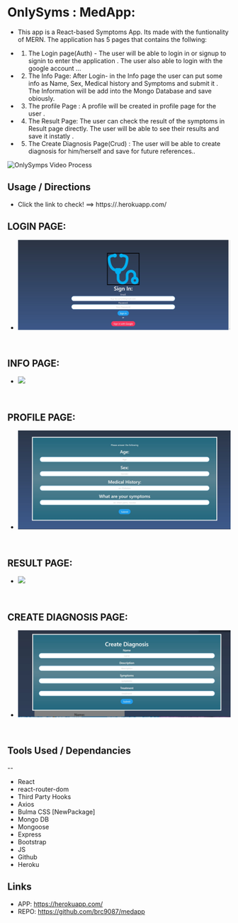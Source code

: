 # OnlySyms : MedApp:

* This app is a React-based Symptoms App. Its made with the funtionality of MERN. The application has 5 pages that contains the follwing:

* 1. The Login page(Auth) - The user will be able to login in or signup to signin to enter the application . The user also able to login with the google account ...

* 2. The Info Page: After Login- in the Info page the user can put some info as Name, Sex, Medical history and Symptoms and submit it . The Information will be add into the Mongo Database and save obiously. 

* 3. The profile Page : A profile will be created in profile page for the user .

* 4. The Result Page: The user can check the result of the symptoms in Result page directly. The user will be able to see their results and save it instatly .

* 5. The Create Diagnosis Page(Crud) : The user will be able to create diagnosis for him/herself and save for future references.. 


![OnlySymps Video Process](https://drive.google.com/file/d/1DQ4SuyRMgcEBGdNR22YxjV79Kk5Y8cpp/view?usp=sharing)


## Usage / Directions
* Click the link to check! ==> https://.herokuapp.com/

## LOGIN PAGE:
* ![](./client/src/images/l.loginpage.jpg )

<br>

## INFO PAGE:
* ![](./client/src/images/search.PNG)

<br>
    
    
## PROFILE PAGE:
*  ![](./client/src/images/l.profilepage.jpg)

<br>
 
    
## RESULT PAGE:
*  ![](./client/src/images/)

<br>

    
## CREATE DIAGNOSIS PAGE:
*  ![](./client/src/images/l.creatediagnosis.jpg)

<br>


## Tools Used / Dependancies
--
* React
* react-router-dom
* Third Party Hooks
* Axios
* Bulma CSS [NewPackage]
* Mongo DB
* Mongoose
* Express
* Bootstrap
* JS
* Github
* Heroku

## Links
* APP: https://herokuapp.com/
* REPO: https://github.com/brc9087/medapp

